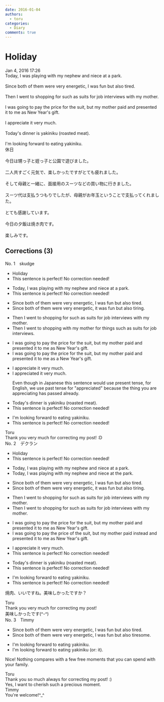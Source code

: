 ```yaml
---
date: 2016-01-04
authors:
  - toru
categories:
  - Diary
comments: true
---
```


# Holiday
<div class="date">Jan 4, 2016 17:26</div>
<div id="post"><div id="body_show_ori">
Today, I was playing with my nephew and niece at a park.<br/><br/>Since both of them were very energetic, I was fun but also tired.<br/><br/>Then I went to shopping for such as suits for job interviews with my mother.<br/><br/>I was going to pay the price for the suit, but my mother paid and presented it to me as New Year's gift.<br/><br/>I appreciate it very much.<br/><br/>Today's dinner is yakiniku (roasted meat).<br/><br/>I'm looking forward to eating yakiniku.
</div></div>

<!-- more -->

<div id="post_ja"><div id="body_show_mo">
休日<br/><br/>今日は甥っ子と姪っ子と公園で遊びました。<br/><br/>二人共すごく元気で、楽しかったですがとても疲れました。<br/><br/>そして母親と一緒に、面接用のスーツなどの買い物に行きました。<br/><br/>スーツ代は支払うつもりでしたが、母親がお年玉ということで支払ってくれました。<br/><br/>とても感謝しています。<br/><br/>今日の夕飯は焼き肉です。<br/><br/>楽しみです。
</div></div>

## Corrections (3)
<div id="block"><div class="first_name"> No. 1　<span class="just_name">skudge</span></div><div id="block2">
<ul class="correction_field">
<li class="incorrect">Holiday</li>
<li class="corrected perfect">This sentence is perfect! No correction needed!</li>
</ul>
<ul class="correction_field">
<li class="incorrect">Today, I was playing with my nephew and niece at a park.</li>
<li class="corrected perfect">This sentence is perfect! No correction needed!</li>
</ul>
<ul class="correction_field">
<li class="incorrect">Since both of them were very energetic, I was fun but also tired.</li>
<li class="corrected correct">
Since both of them were very energetic, it was fun but also tiring.
</li>
</ul>
<ul class="correction_field">
<li class="incorrect">Then I went to shopping for such as suits for job interviews with my mother.</li>
<li class="corrected correct">
Then I went <span class="f_gray"><span class="sline">to</span> </span>shopping with my mother for things such as suits for job interviews.
</li>
</ul>
<ul class="correction_field">
<li class="incorrect">I was going to pay the price for the suit, but my mother paid and presented it to me as New Year's gift.</li>
<li class="corrected correct">
I was going to pay <span class="f_gray"><span class="sline">the price</span></span> for the suit, but my mother paid and presented it to me as <span class="f_red">a</span> New Year's gift.
</li>
</ul>
<ul class="correction_field">
<li class="incorrect">I appreciate it very much.</li>
<li class="corrected correct">
I appreciate<span class="f_red">d</span> it very much.
<p class="correction_comment">Even though in Japanese this sentence would use present tense, for English, we use past tense for "appreciated" because the thing you are appreciating has passed already.</p>
</li>
</ul>
<ul class="correction_field">
<li class="incorrect">Today's dinner is yakiniku (roasted meat).</li>
<li class="corrected perfect">This sentence is perfect! No correction needed!</li>
</ul>
<ul class="correction_field">
<li class="incorrect">I'm looking forward to eating yakiniku.</li>
<li class="corrected perfect">This sentence is perfect! No correction needed!</li>
</ul>
</div><div class="name"><span class="just_name">Toru</span><br>
Thank you very much for correcting my post! :D
</div>
</div>
<div id="block"><div class="first_name"> No. 2　<span class="just_name">デクラン</span></div><div id="block2">
<ul class="correction_field">
<li class="incorrect">Holiday</li>
<li class="corrected perfect">This sentence is perfect! No correction needed!</li>
</ul>
<ul class="correction_field">
<li class="incorrect">Today, I was playing with my nephew and niece at a park.</li>
<li class="corrected correct">
Today, I was playing with my nephew and niece at <span class="f_blue">the</span> park.
</li>
</ul>
<ul class="correction_field">
<li class="incorrect">Since both of them were very energetic, I was fun but also tired.</li>
<li class="corrected correct">
Since both of them were very energetic, <span class="f_red">it</span> was fun but also <span class="f_blue">tiring</span>.
</li>
</ul>
<ul class="correction_field">
<li class="incorrect">Then I went to shopping for such as suits for job interviews with my mother.</li>
<li class="corrected correct">
Then I went <span class="sline">to</span> shopping for <span class="sline">such as</span> suits for job interviews with my mother.
</li>
</ul>
<ul class="correction_field">
<li class="incorrect">I was going to pay the price for the suit, but my mother paid and presented it to me as New Year's gift.</li>
<li class="corrected correct">
I was going to pay the price <span class="f_red">of</span> the suit, but my mother paid <span class="f_red">instead</span> and presented it to me as New Year's gift.
</li>
</ul>
<ul class="correction_field">
<li class="incorrect">I appreciate it very much.</li>
<li class="corrected perfect">This sentence is perfect! No correction needed!</li>
</ul>
<ul class="correction_field">
<li class="incorrect">Today's dinner is yakiniku (roasted meat).</li>
<li class="corrected perfect">This sentence is perfect! No correction needed!</li>
</ul>
<ul class="correction_field">
<li class="incorrect">I'm looking forward to eating yakiniku.</li>
<li class="corrected perfect">This sentence is perfect! No correction needed!</li>
</ul>
<p class="comment_small">
 焼肉、いいですね。美味しかったですか？
</p>

</div><div class="name"><span class="just_name">Toru</span><br>
Thank you very much for correcting my post!<br/>美味しかったです(^-^)
</div>
</div>
<div id="block"><div class="first_name"> No. 3　<span class="just_name">Timmy</span></div><div id="block2">
<ul class="correction_field">
<li class="incorrect">Since both of them were very energetic, I was fun but also tired.</li>
<li class="corrected correct">
Since both of them were very energetic, I was fun but also tire<span class="f_blue">some</span>.
</li>
</ul>
<ul class="correction_field">
<li class="incorrect">I'm looking forward to eating yakiniku.</li>
<li class="corrected correct">
I'm looking forward to eating yakiniku (or: <span class="f_blue">it</span>).
</li>
</ul>
<p class="comment_small">
 Nice! Nothing compares with a few free moments that you can spend with your family.
</p>

</div><div class="name"><span class="just_name">Toru</span><br>
Thank you so much always for correcting my post! :)<br/>Yes, I want to cherish such a precious moment.
</div>
<div class="name"><span class="just_name">Timmy</span><br>
You're welcome!^_^
</div>
</div>
